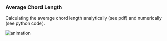 ### Average Chord Length
Calculating the average chord length analytically (see pdf) and numerically (see python code).

![animation](https://github.com/user-attachments/assets/47d7e6f4-913f-4706-93d2-4188f7103a8f)
